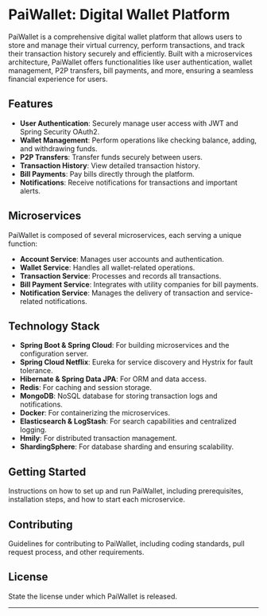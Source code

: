 # PaiWallet: Digital Wallet Platform

PaiWallet is a comprehensive digital wallet platform that allows users to store and manage their virtual currency, perform transactions, and track their transaction history securely and efficiently. Built with a microservices architecture, PaiWallet offers functionalities like user authentication, wallet management, P2P transfers, bill payments, and more, ensuring a seamless financial experience for users.

## Features

- **User Authentication**: Securely manage user access with JWT and Spring Security OAuth2.
- **Wallet Management**: Perform operations like checking balance, adding, and withdrawing funds.
- **P2P Transfers**: Transfer funds securely between users.
- **Transaction History**: View detailed transaction history.
- **Bill Payments**: Pay bills directly through the platform.
- **Notifications**: Receive notifications for transactions and important alerts.

## Microservices

PaiWallet is composed of several microservices, each serving a unique function:

- **Account Service**: Manages user accounts and authentication.
- **Wallet Service**: Handles all wallet-related operations.
- **Transaction Service**: Processes and records all transactions.
- **Bill Payment Service**: Integrates with utility companies for bill payments.
- **Notification Service**: Manages the delivery of transaction and service-related notifications.

## Technology Stack

- **Spring Boot & Spring Cloud**: For building microservices and the configuration server.
- **Spring Cloud Netflix**: Eureka for service discovery and Hystrix for fault tolerance.
- **Hibernate & Spring Data JPA**: For ORM and data access.
- **Redis**: For caching and session storage.
- **MongoDB**: NoSQL database for storing transaction logs and notifications.
- **Docker**: For containerizing the microservices.
- **Elasticsearch & LogStash**: For search capabilities and centralized logging.
- **Hmily**: For distributed transaction management.
- **ShardingSphere**: For database sharding and ensuring scalability.

## Getting Started

Instructions on how to set up and run PaiWallet, including prerequisites, installation steps, and how to start each microservice.

## Contributing

Guidelines for contributing to PaiWallet, including coding standards, pull request process, and other requirements.

## License

State the license under which PaiWallet is released.

---
